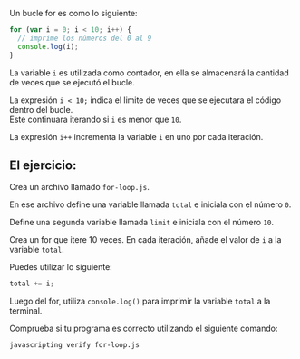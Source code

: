 Un bucle for es como lo siguiente:

```js
for (var i = 0; i < 10; i++) {
  // imprime los números del 0 al 9
  console.log(i);
}
```
La variable `i` es utilizada como contador, en ella se almacenará la cantidad de veces que se ejecutó el bucle.

La expresión `i < 10;` indica el limite de veces que se ejecutara el código dentro del bucle.  
Este continuara iterando si `i` es menor que `10`.

La expresión `i++` incrementa la variable `i` en uno por cada iteración.

## El ejercicio:

Crea un archivo llamado `for-loop.js`.

En ese archivo define una variable llamada `total` e iniciala con el número `0`.

Define una segunda variable llamada `limit` e iniciala con el número `10`.

Crea un for que itere 10 veces. En cada iteración, añade el valor de `i` a la variable `total`.

Puedes utilizar lo siguiente:

```js
total += i;
```

Luego del for, utiliza `console.log()` para imprimir la variable `total` a la terminal.

Comprueba si tu programa es correcto utilizando el siguiente comando:

```bash
javascripting verify for-loop.js
```
